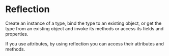 # Reflection
Create an instance of a type, bind the type to an existing object, or get the type from an existing object and invoke its methods or access its fields and properties.

If you use attributes, by using reflection you can access their attributes and methods.
